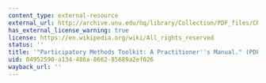 ```yaml
---
content_type: external-resource
external_url: http://archive.unu.edu/hq/library/Collection/PDF_files/CRIS/PMT.pdf
has_external_license_warning: true
license: https://en.wikipedia.org/wiki/All_rights_reserved
status: ''
title: '"Participatory Methods Toolkit: A Practitioner''s Manual." (PDF - 1.8MB)'
uid: 04952590-a134-486a-8662-85689a2ef026
wayback_url: ''
---
```

